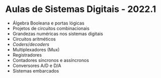 # Aulas de Sistemas Digitais - 2022.1

* Álgebra Booleana e portas lógicas
* Projetos de circuitos combinacionais
* Grandezas numéricas nos sistemas digitais
* Circuitos aritméticos
* _Coders_/_decoders_
* Multiplexadores (Mux)
* Registradores
* Contadores síncronos e assíncronos
* Conversores A/D e D/A
* Sistemas embarcados
